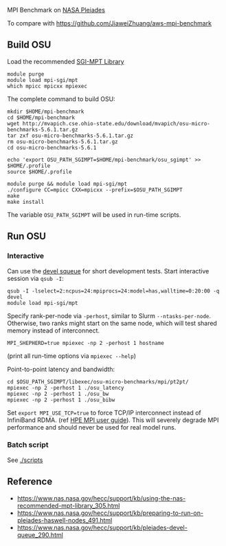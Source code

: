 MPI Benchmark on [NASA Pleiades](https://www.nas.nasa.gov/hecc/resources/pleiades.html)

To compare with https://github.com/JiaweiZhuang/aws-mpi-benchmark

## Build OSU

Load the recommended [SGI-MPT Library](https://www.nas.nasa.gov/hecc/support/kb/using-the-nas-recommended-mpt-library_305.html)

    module purge
    module load mpi-sgi/mpt
    which mpicc mpicxx mpiexec

The complete command to build OSU:

    mkdir $HOME/mpi-benchmark
    cd $HOME/mpi-benchmark
    wget http://mvapich.cse.ohio-state.edu/download/mvapich/osu-micro-benchmarks-5.6.1.tar.gz
    tar zxf osu-micro-benchmarks-5.6.1.tar.gz
    rm osu-micro-benchmarks-5.6.1.tar.gz
    cd osu-micro-benchmarks-5.6.1

    echo 'export OSU_PATH_SGIMPT=$HOME/mpi-benchmark/osu_sgimpt' >> $HOME/.profile
    source $HOME/.profile

    module purge && module load mpi-sgi/mpt
    ./configure CC=mpicc CXX=mpicxx --prefix=$OSU_PATH_SGIMPT
    make
    make install

The variable `OSU_PATH_SGIMPT` will be used in run-time scripts.

## Run OSU

### Interactive

Can use the [devel squeue](https://www.nas.nasa.gov/hecc/support/kb/pleiades-devel-queue_290.html) for short development tests. Start interactive session via `qsub -I`:

    qsub -I -lselect=2:ncpus=24:mpiprocs=24:model=has,walltime=0:20:00 -q devel
    module load mpi-sgi/mpt

Specify rank-per-node via `-perhost`, similar to Slurm `--ntasks-per-node`. Otherwise, two ranks might start on the same node, which will test shared memory instead of interconnect.

    MPI_SHEPHERD=true mpiexec -np 2 -perhost 1 hostname

(print all run-time options via `mpiexec --help`)

Point-to-point latency and bandwidth:

    cd $OSU_PATH_SGIMPT/libexec/osu-micro-benchmarks/mpi/pt2pt/
    mpiexec -np 2 -perhost 1 ./osu_latency
    mpiexec -np 2 -perhost 1 ./osu_bw
    mpiexec -np 2 -perhost 1 ./osu_bibw

Set `export MPI_USE_TCP=true` to force TCP/IP interconnect instead of InfiniBand RDMA. (ref [HPE MPI user guide](https://support.hpe.com/hpsc/doc/public/display?docId=emr_na-a00037728en_us)). This will severely degrade MPI performance and should never be used for real model runs.


### Batch script

See [./scripts](./scripts)


## Reference

- https://www.nas.nasa.gov/hecc/support/kb/using-the-nas-recommended-mpt-library_305.html
- https://www.nas.nasa.gov/hecc/support/kb/preparing-to-run-on-pleiades-haswell-nodes_491.html
- https://www.nas.nasa.gov/hecc/support/kb/pleiades-devel-queue_290.html

